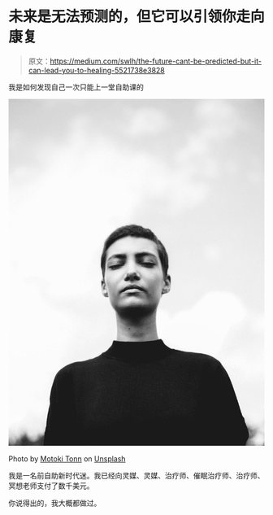 # 未来是无法预测的，但它可以引领你走向康复

> 原文：<https://medium.com/swlh/the-future-cant-be-predicted-but-it-can-lead-you-to-healing-5521738e3828>

我是如何发现自己一次只能上一堂自助课的

![](img/6d596e20f42bf62c4ec9ce5b107440ab.png)

Photo by [Motoki Tonn](https://unsplash.com/@motoki?utm_source=medium&utm_medium=referral) on [Unsplash](https://unsplash.com?utm_source=medium&utm_medium=referral)

我是一名前自助新时代迷。我已经向灵媒、灵媒、治疗师、催眠治疗师、治疗师、冥想老师支付了数千美元。

你说得出的，我大概都做过。